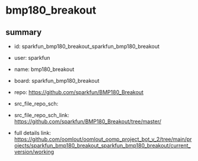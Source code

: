# bmp180_breakout
 
## summary 
* id: sparkfun_bmp180_breakout_sparkfun_bmp180_breakout
* user: sparkfun
* name: bmp180_breakout
* board: sparkfun_bmp180_breakout
* repo: https://github.com/sparkfun/BMP180_Breakout



* src_file_repo_sch: 
* src_file_repo_sch_link: https://github.com/sparkfun/BMP180_Breakout/tree/master/
* full details link: https://github.com/oomlout/oomlout_oomp_project_bot_v_2/tree/main/projects/sparkfun_bmp180_breakout_sparkfun_bmp180_breakout/current_version/working  







